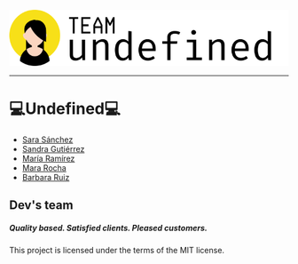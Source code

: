 ![image](src/images/logo-team-undefined.svg)

---

<h1>💻Undefined💻</h1>

- [Sara Sánchez](https://github.com/SaraSanchezL)
- [Sandra Gutiérrez](https://github.com/Sandra-Gutierrez)
- [María Ramírez](https://github.com/Mariamafalda2021)
- [Mara Rocha](https://github.com/mararochafernandez)
- [Barbara Ruiz](https://github.com/Babsrm)

<h2>Dev's team</h2>

<h5>Quality based. Satisfied clients. Pleased customers.</h5>

This project is licensed under the terms of the MIT license.
